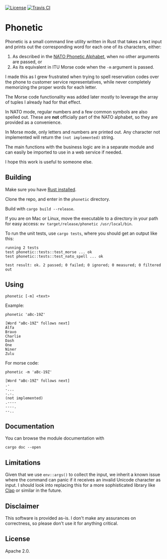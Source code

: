 [![License](https://img.shields.io/badge/License-Apache%202.0-blue.svg)](https://opensource.org/licenses/Apache-2.0) [![Travis CI](https://travis-ci.org/RamXX/phonetic.svg?branch=master)](https://travis-ci.org/github/RamXX/phonetic)
# Phonetic

Phonetic is a small command line utility written in Rust that takes a text input and prints out the corresponding word for each one of its characters, either:

1. As described in the [NATO Phonetic Alphabet](https://www.nato.int/nato_static_fl2014/assets/pdf/pdf_2018_01/20180111_nato-alphabet-sign-signal.pdf), when no other arguments are passed, or
2. As its equivalent in ITU Morse code when the `-m` argument is passed.

I made this as I grew frustrated when trying to spell reservation codes over the phone to customer service representatives, while never completely memorizing the proper words for each letter.

The Morse code functionality was added later mostly to leverage the array of tuples I already had for that effect.

In NATO mode, regular numbers and a few common symbols are also spelled out. These are **not** officially part of the NATO alphabet, so they are provided as a convenience.

In Morse mode, only letters and numbers are printed out. Any character not implemented will return the `(not implemented)` string.

The main functions with the business logic are in a separate module and can easily be imported to use in a web service if needed.

I hope this work is useful to someone else.

## Building

Make sure you have [Rust installed](rust-lang.org/tools/install).

Clone the repo, and enter in the `phonetic` directory.

Build with `cargo build --release`.

If you are on Mac or Linux, move the executable to a directory in your path for easy access: `mv target/release/phonetic /usr/local/bin`.

To run the unit tests, use `cargo tests`, where you should get an output like this:

```
running 2 tests
test phonetic::tests::test_morse ... ok
test phonetic::tests::test_nato_spell ... ok

test result: ok. 2 passed; 0 failed; 0 ignored; 0 measured; 0 filtered out
```

## Using
`phonetic [-m] <text>`

Example:
```
phonetic 'aBc-19Z'

[Word "aBc-19Z" follows next]
Alfa
Bravo
Charlie
Dash
One
Niner
Zulu
```

For morse code:

```
phonetic -m 'aBc-19Z'

[Word "aBc-19Z" follows next]
.-
-...
-.-.
(not implemented)
.----
----.
--..
```

## Documentation
You can browse the module documentation with 

```
cargo doc --open
```

## Limitations
Given that we use `env::args()` to collect the input, we inherit a known issue where the command can panic if 
it receives an invalid Unicode character as input. I should look into replacing this for a more sophisticated library like [Clap](https://clap.rs/) or similar in the future.

## Disclaimer
This software is provided as-is. I don't make any assurances on correctness, so please don't use it for anything critical.

## License
Apache 2.0.
